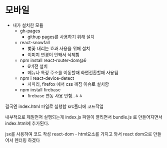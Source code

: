 # 모바일

* 내가 설치한 모듈
  * gh-pages
    * githup pages를 사용하기 위해 설치
  * react-snowfall
    * 벛꽃 내리는 효과 사용을 위해 설치
    * 이미지 변경이 안돼서 삭제함
  * npm install react-router-dom@6
    * 6버전 설치
    * 메뉴나 특정 주소를 이동할때 화면전환할때 사용됨
  * npm i react-device-detect
    * 사파리, firefox 에서 css 깨짐 이슈로 설치함
  * npm install firebase
    * firebase 연동 사용 안함..ㅎㅎ

결국엔 index.html 파일로 실행함
src폴더에 코드작업

내부적으로 제일먼저 실행되는게 index.js 파일이 열리면서 
bundle.js 로 만들어지면서 index.html에 추가된다.

jsx를 사용하여 코드 작성
react-dom - html요소를 가지고 와서 react dom으로 만들어서 렌더링 하겠다 
